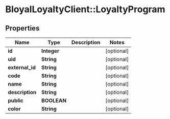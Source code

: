 # BloyalLoyaltyClient::LoyaltyProgram

## Properties
Name | Type | Description | Notes
------------ | ------------- | ------------- | -------------
**id** | **Integer** |  | [optional] 
**uid** | **String** |  | [optional] 
**external_id** | **String** |  | [optional] 
**code** | **String** |  | [optional] 
**name** | **String** |  | [optional] 
**description** | **String** |  | [optional] 
**public** | **BOOLEAN** |  | [optional] 
**color** | **String** |  | [optional] 

